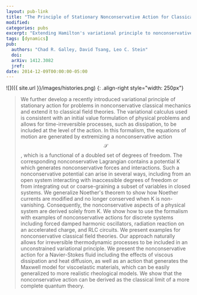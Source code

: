 ```yaml
---
layout: pub-link
title: "The Principle of Stationary Nonconservative Action for Classical Mechanics and Field Theories"
modified:
categories: pubs
excerpt: "Extending Hamilton's variational principle to nonconservative systems."
tags: [dynamics]
pub:
  authors: "Chad R. Galley, David Tsang, Leo C. Stein"
  doi:
  arXiv: 1412.3082
  jref:
date: 2014-12-09T00:00:00-05:00
---
```


![]({{ site.url }}/images/histories.png)
{: .align-right style="width: 250px"}
> We further develop a recently introduced variational principle of
> stationary action for problems in nonconservative classical
> mechanics and extend it to classical field theories. The variational
> calculus used is consistent with an initial value formulation of
> physical problems and allows for time-irreversible processes, such
> as dissipation, to be included at the level of the action. In this
> formalism, the equations of motion are generated by extremizing a
> nonconservative action $$\mathcal{S}$$, which is a functional of a doubled set of
> degrees of freedom. The corresponding nonconservative Lagrangian
> contains a potential K which generates nonconservative forces and
> interactions. Such a nonconservative potential can arise in several
> ways, including from an open system interacting with inaccessible
> degrees of freedom or from integrating out or coarse-graining a
> subset of variables in closed systems. We generalize Noether's
> theorem to show how Noether currents are modified and no longer
> conserved when K is non-vanishing. Consequently, the nonconservative
> aspects of a physical system are derived solely from K. We show how
> to use the formalism with examples of nonconservative actions for
> discrete systems including forced damped harmonic oscillators,
> radiation reaction on an accelerated charge, and RLC circuits. We
> present examples for nonconservative classical field theories. Our
> approach naturally allows for irreversible thermodynamic processes
> to be included in an unconstrained variational principle. We present
> the nonconservative action for a Navier-Stokes fluid including the
> effects of viscous dissipation and heat diffusion, as well as an
> action that generates the Maxwell model for viscoelastic materials,
> which can be easily generalized to more realistic rheological
> models. We show that the nonconservative action can be derived as
> the classical limit of a more complete quantum theory.

